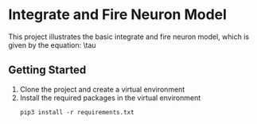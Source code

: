 # Integrate and Fire Neuron Model

This project illustrates the basic integrate and fire neuron model, which is given by the equation:
\tau

## Getting Started
1. Clone the project and create a virtual environment
2. Install the required packages in the virtual environment
   ```
   pip3 install -r requirements.txt
   ```
